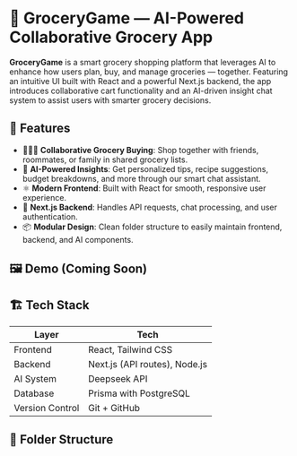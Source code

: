 # 🛒 GroceryGame — AI-Powered Collaborative Grocery App

**GroceryGame** is a smart grocery shopping platform that leverages AI to enhance how users plan, buy, and manage groceries — together. Featuring an intuitive UI built with React and a powerful Next.js backend, the app introduces collaborative cart functionality and an AI-driven insight chat system to assist users with smarter grocery decisions.

## 🚀 Features

- 🧑‍🤝‍🧑 **Collaborative Grocery Buying**: Shop together with friends, roommates, or family in shared grocery lists.
- 🤖 **AI-Powered Insights**: Get personalized tips, recipe suggestions, budget breakdowns, and more through our smart chat assistant.
- ⚛️ **Modern Frontend**: Built with React for smooth, responsive user experience.
- 🧠 **Next.js Backend**: Handles API requests, chat processing, and user authentication.
- 📦 **Modular Design**: Clean folder structure to easily maintain frontend, backend, and AI components.

## 🖼️ Demo (Coming Soon)

>
## 🏗️ Tech Stack

| Layer        | Tech        |
|--------------|-------------|
| Frontend     | React, Tailwind CSS |
| Backend      | Next.js (API routes), Node.js |
| AI System    | Deepseek API  |
| Database     | Prisma with PostgreSQL |
| Version Control | Git + GitHub |

## 📁 Folder Structure


